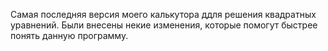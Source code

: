 Самая последняя версия моего калькутора ддля решения квадратных уравнений. Были внесены некие изменения, которые помогут быстрее понять данную программу. 
